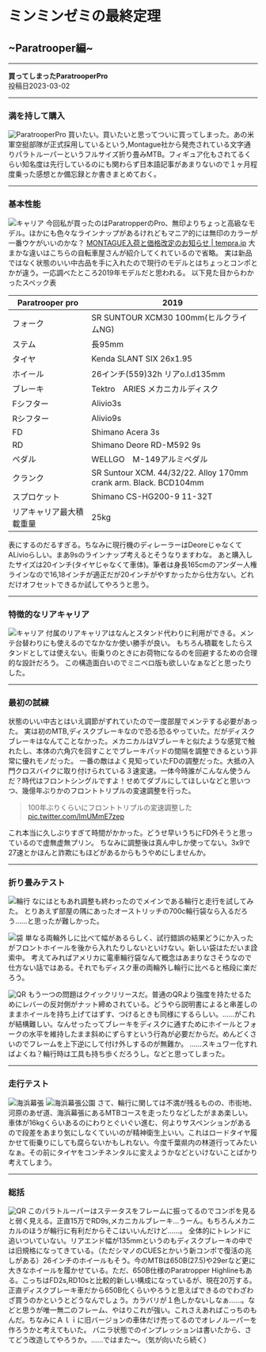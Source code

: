 # ミンミンゼミの最終定理

## ~Paratrooper編~

---

**買ってしまったParatrooperPro**  
投稿日2023-03-02

---

### 満を持して購入

![ParatrooperPro](/bike/md/Paratrooper/Photo/0/0.jpg)
買いたい。買いたいと思ってついに買ってしまった。あの米軍空挺部隊が正式採用しているという,Montague社から発売されている文字通りパラトルーパーというフルサイズ折り畳みMTB。フィギュア化もされてるくらい知名度は先行しているのにも関わらず日本語記事があまりないので１ヶ月程度乗った感想とか備忘録とか書きまとめておく。

---

### 基本性能

![キャリア](/bike/md/Paratrooper/Photo/0/8.jpg)
今回私が買ったのはParatropperのPro、無印よりちょっと高級なモデル。ほかにも色々なラインナップがあるけれどもマニア的には無印のカラーが一番ウケがいいのかな？
[MONTAGUE入荷と価格改定のお知らせ | tempra.jp](http://templug.jugem.jp/?eid=1508)
大まかな違いはこちらの自転車屋さんが紹介してくれているので省略。
実は新品ではなく状態のいい中古品を手に入れたので現行のモデルとはちょっとコンポとかが違う。一応調べたところ2019年モデルだと思われる。
以下見た目からわかったスペック表

| Paratrooper pro | 2019 |
|---|---|
| フォーク | SR SUNTOUR XCM30 100mm(ヒルクライムNG) |
| ステム | 長95mm |
| タイヤ | Kenda SLANT SIX 26x1.95 |
| ホイール | 26インチ(559)32h リアo.l.d135mm |
| ブレーキ | Tektro　ARIES メカニカルディスク |
| Fシフター | Alivio3s |
| Rシフター | Alivio9s |
| FD | Shimano Acera 3s |
| RD | Shimano Deore RD-M592 9s |
| ペダル | WELLGO　M-149アルミペダル |
| クランク | SR Suntour XCM. 44/32/22. Alloy 170mm crank arm. Black. BCD104mm |
| スプロケット | Shimano CS-HG200-9 11-32T |
| リアキャリア最大積載重量 | 25kg |

表にするのだるすぎる。ちなみに現行機のディレーラーはDeoreじゃなくてALivioらしい。まあ9sのラインナップ考えるとそうなりますわな。
あと購入したサイズは20インチ(タイヤじゃなくて車体)。筆者は身長165cmのアンダー人権ラインなので16,18インチが適正だが20インチがやすかったから仕方ない。どれだけオフセットできるか試してやろうと思う。

---

### 特徴的なリアキャリア

![キャリア](/bike/md/Paratrooper/Photo/0/7.jpg)
付属のリアキャリアはなんとスタンド代わりに利用ができる。メンテ台替わりにも使えるのでなかなか使い勝手が良い。
もちろん積載をしたらスタンドとしては使えない。街乗りのときにお荷物になるのを回避するための合理的な設計だろう。
この構造面白いのでミニベロ版も欲しいなぁなどと思ったりした。

---

### 最初の試練

状態のいい中古とはいえ調節がずれていたので一度部屋でメンテする必要があった。
実は初のMTB,ディスクブレーキなので恐る恐るやっていた。だがディスクブレーキはなんてことなかった。メカニカルはVブレーキと似たような感覚で触れたし、本体の六角穴を回すことでブレーキパッドの間隔を調整できるという非常に優れモノだった。
一番の敵はよく見知っていたFDの調整だった。大抵の入門クロスバイクに取り付けられている３速変速。一体今時誰がこんなん使うんだ？時代はフロントシングルですよ！せめてダブルにしてほしいなどと思いつつ、幾億年ぶりかのフロントトリプルの変速調整を行った。

> 100年ぶりくらいにフロントトリプルの変速調整した [pic.twitter.com/lmUMmE7zep](https://twitter.com/ADlGCrQjlnyDKCg/status/1623669795878211585)

これ本当に久しぶりすぎて時間がかかった。どうせ早いうちにFD外そうと思っているので虚無虚無プリン。
ちなみに調整後は真ん中しか使ってない。3x9で27速とかほんと詐欺にもほどがあるからもうやめにしませんか。

---

### 折り畳みテスト

![輪行](/bike/md/Paratrooper/Photo/0/1.jpg)
なにはともあれ調整も終わったのでメインである輪行と走行を試してみた。
とりあえず部屋の隅にあったオーストリッチの700c輪行袋なら入るだろう……と思ったが難しかった。

![袋](/bike/md/Paratrooper/Photo/0/2.jpg)
単なる両輪外しに比べて幅があるらしく、試行錯誤の結果どうにか入ったがフロントホイールを後から入れたりしないといけない。新しい袋はただいま詮索中。
考えてみればアメリカに電車輪行袋なんて概念はあまりなさそうなので仕方ない話ではある。それでもディスク車の両輪外し輪行に比べると格段に楽だろう。

![QR](/bike/md/Paratrooper/Photo/0/3.jpg)
もう一つの問題はクイックリリースだ。普通のQRより強度を持たせるためにレバーの反対側がナット締めされている。どうやら説明書によると串差しのままホイールを持ち上げてはずす、つけるときも同様にするらしい。……がこれが結構難しい。なんせったってブレーキをディスクに通すためにホイールとフォークの水平を維持したまま斜めにずらすという行為が必要だからだ。めんどくさいのでフレームを上下逆にして付け外しするのが無難か。
……スキュワー化すればよくね？輪行時は工具も持ち歩くだろうし。などと思ってしまった。

---

### 走行テスト

![海浜幕張](/bike/md/Paratrooper/Photo/0/4.jpg)
![海浜幕張公園](/bike/md/Paratrooper/Photo/0/5.jpg)
さて、輪行に関しては不満が残るものの、市街地、河原のあぜ道、海浜幕張にあるMTBコースを走ったりなどしたがまあ楽しい。車体が16kgくらいあるのにわりとぐいぐい進む、何よりサスペンションがあるので段差をあまり気にしなくていいのが精神衛生上いい。これはロードタイヤ履かせて街乗りにしても腐らないかもしれない。今度千葉県内の林道行ってみたいなぁ。その前にタイヤをコンチネンタルに変えようかなどといけないことばかり考えてしまう。

---

### 総括

![QR](/bike/md/Paratrooper/Photo/0/6.jpg)
このパラトルーパーはステータスをフレームに振ってるのでコンポを見ると弱く見える。正直15万でRD9s,メカニカルブレーキ…うーん。もちろんメカニカルのほうが輪行に有利だからそこはいいんだけど……。
全体的にトレンドに追いついていない。リアエンド幅が135mmというのもディスクブレーキの中では旧規格になってきている。（ただシマノのCUESとかいう新コンポで復活の兆しがある）26インチのホイールもそう。今のMTBは650B(27.5)や29erなど更に大きなホイールを履かせている。ただ、650B仕様のParatropper Highlineもある。こっちはFD2s,RD10sと比較的新しい構成になっているが、現在20万する。正直ディスクブレーキ車だから650B化くらいやろうと思えばできるのでわざわざ買うのかというとどうなんでしょう。カラバリが１色しかないしなぁ……。などと思うが唯一無二のフレーム、やはりこれが強い。これさえあればこっちのもんだ。ちなみにＡｌｉに旧バージョンの車体だけ売ってるのでオレノルーパーを作ろうかと考えてもいた。
バニラ状態でのインプレッションは書いたから、さてどう改造してやろうか。……ではまた～。（気が向いたら続く）
